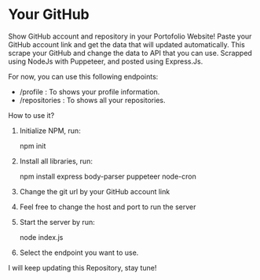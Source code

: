 # Your GitHub
Show GitHub account and repository in your Portofolio Website! Paste your GitHub account link and get the data that will updated automatically. This scrape your GitHub and change the data to API that you can use.
Scrapped using NodeJs with Puppeteer, and posted using Express.Js.

For now, you can use this following endpoints:
- /profile       : To shows your profile information.
- /repositories  : To shows all your repositories.

How to use it?
1. Initialize NPM, run:
   
   npm init
   
2. Install all libraries, run:
 
   npm install express body-parser puppeteer node-cron
   
3. Change the git url by your GitHub account link
4. Feel free to change the host and port to run the server
5. Start the server by run:
   
   node index.js

6. Select the endpoint you want to use.

I will keep updating this Repository, stay tune!

